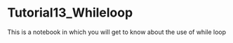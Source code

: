# Tutorial13_Whileloop
This is a notebook in which you will get to know about the use of while loop
